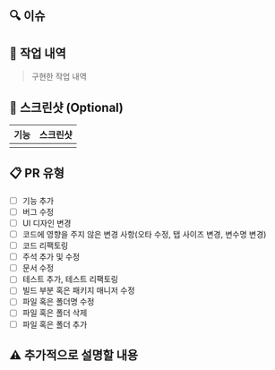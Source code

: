 ## 🔍 이슈

## 📗 작업 내역

> 구현한 작업 내역

## 📸 스크린샷 (Optional)

| 기능 | 스크린샷 |
| ---- | -------- |
|      |          |

## 📋 PR 유형

- [ ] 기능 추가
- [ ] 버그 수정
- [ ] UI 디자인 변경
- [ ] 코드에 영향을 주지 않은 변경 사항(오타 수정, 탭 사이즈 변경, 변수명 변경)
- [ ] 코드 리팩토링
- [ ] 주석 추가 및 수정
- [ ] 문서 수정
- [ ] 테스트 추가, 테스트 리팩토링
- [ ] 빌드 부분 혹은 패키지 매니저 수정
- [ ] 파일 혹은 폴더명 수정
- [ ] 파일 혹은 폴더 삭제
- [ ] 파일 혹은 폴더 추가

## ⚠️ 추가적으로 설명할 내용

